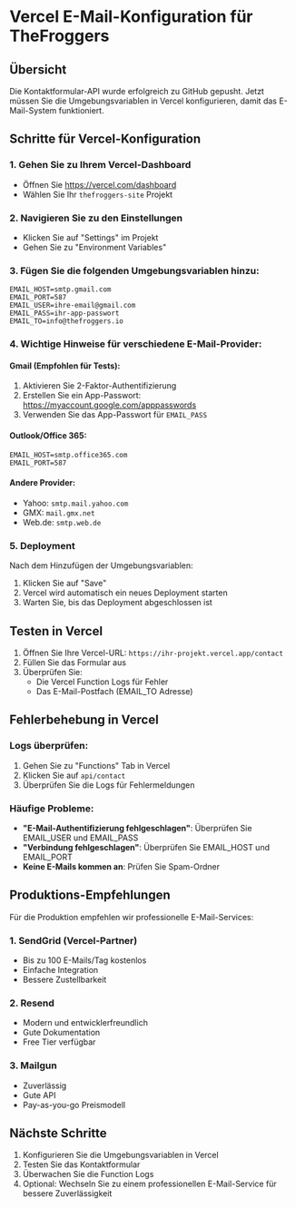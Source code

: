 # Vercel E-Mail-Konfiguration für TheFroggers

## Übersicht
Die Kontaktformular-API wurde erfolgreich zu GitHub gepusht. Jetzt müssen Sie die Umgebungsvariablen in Vercel konfigurieren, damit das E-Mail-System funktioniert.

## Schritte für Vercel-Konfiguration

### 1. Gehen Sie zu Ihrem Vercel-Dashboard
- Öffnen Sie https://vercel.com/dashboard
- Wählen Sie Ihr `thefroggers-site` Projekt

### 2. Navigieren Sie zu den Einstellungen
- Klicken Sie auf "Settings" im Projekt
- Gehen Sie zu "Environment Variables"

### 3. Fügen Sie die folgenden Umgebungsvariablen hinzu:

```
EMAIL_HOST=smtp.gmail.com
EMAIL_PORT=587
EMAIL_USER=ihre-email@gmail.com
EMAIL_PASS=ihr-app-passwort
EMAIL_TO=info@thefroggers.io
```

### 4. Wichtige Hinweise für verschiedene E-Mail-Provider:

#### Gmail (Empfohlen für Tests):
1. Aktivieren Sie 2-Faktor-Authentifizierung
2. Erstellen Sie ein App-Passwort: https://myaccount.google.com/apppasswords
3. Verwenden Sie das App-Passwort für `EMAIL_PASS`

#### Outlook/Office 365:
```
EMAIL_HOST=smtp.office365.com
EMAIL_PORT=587
```

#### Andere Provider:
- Yahoo: `smtp.mail.yahoo.com`
- GMX: `mail.gmx.net`
- Web.de: `smtp.web.de`

### 5. Deployment
Nach dem Hinzufügen der Umgebungsvariablen:
1. Klicken Sie auf "Save"
2. Vercel wird automatisch ein neues Deployment starten
3. Warten Sie, bis das Deployment abgeschlossen ist

## Testen in Vercel

1. Öffnen Sie Ihre Vercel-URL: `https://ihr-projekt.vercel.app/contact`
2. Füllen Sie das Formular aus
3. Überprüfen Sie:
   - Die Vercel Function Logs für Fehler
   - Das E-Mail-Postfach (EMAIL_TO Adresse)

## Fehlerbehebung in Vercel

### Logs überprüfen:
1. Gehen Sie zu "Functions" Tab in Vercel
2. Klicken Sie auf `api/contact`
3. Überprüfen Sie die Logs für Fehlermeldungen

### Häufige Probleme:
- **"E-Mail-Authentifizierung fehlgeschlagen"**: Überprüfen Sie EMAIL_USER und EMAIL_PASS
- **"Verbindung fehlgeschlagen"**: Überprüfen Sie EMAIL_HOST und EMAIL_PORT
- **Keine E-Mails kommen an**: Prüfen Sie Spam-Ordner

## Produktions-Empfehlungen

Für die Produktion empfehlen wir professionelle E-Mail-Services:

### 1. SendGrid (Vercel-Partner)
- Bis zu 100 E-Mails/Tag kostenlos
- Einfache Integration
- Bessere Zustellbarkeit

### 2. Resend
- Modern und entwicklerfreundlich
- Gute Dokumentation
- Free Tier verfügbar

### 3. Mailgun
- Zuverlässig
- Gute API
- Pay-as-you-go Preismodell

## Nächste Schritte

1. Konfigurieren Sie die Umgebungsvariablen in Vercel
2. Testen Sie das Kontaktformular
3. Überwachen Sie die Function Logs
4. Optional: Wechseln Sie zu einem professionellen E-Mail-Service für bessere Zuverlässigkeit
